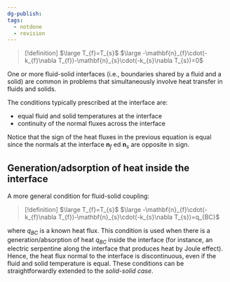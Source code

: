 ```yaml
---
dg-publish: 
tags:
  - notdone
  - revision
---
```

>[!definition]
>$\large T_{f}=T_{s}$
>$\large -\mathbf{n}_{f}\cdot(-k_{f}\nabla T_{f})-\mathbf{n}_{s}\cdot(-k_{s}\nabla T_{s})=0$ 

One or more fluid-solid interfaces (i.e., boundaries shared by a fluid and a solid) are common in problems that simultaneously involve heat transfer in fluids and solids.

The conditions typically prescribed at the interface are: 
- equal fluid and solid temperatures at the interface 
- continuity of the normal fluxes across the interface 

Notice that the sign of the heat fluxes in the previous equation is equal since the normals at the interface $\mathbf{n}_{f}$ ed $\mathbf{n}_{s}$ are opposite in sign.

## Generation/adsorption of heat inside the interface
A more general condition for fluid-solid coupling: 
>[!definition]
>$\large T_{f}=T_{s}$
>$\large -\mathbf{n}_{f}\cdot(-k_{f}\nabla T_{f})-\mathbf{n}_{s}\cdot(-k_{s}\nabla T_{s})=q_{BC}$ 


where $q_{BC}$ is a known heat flux.
This condition is used when there is a generation/absorption of heat $q_{BC}$ inside the interface (for instance, an electric serpentine along the interface that produces heat by Joule effect). Hence, the heat flux normal to the interface is discontinuous, even if the 
fluid and solid temperature is equal.
These conditions can be straightforwardly extended to the  *solid-solid 
case*.